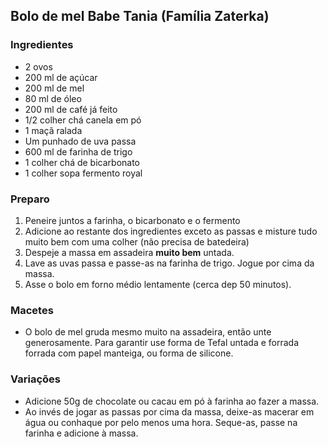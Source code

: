 ## Bolo de mel Babe Tania (Família Zaterka)

### Ingredientes
* 2 ovos
* 200 ml de açúcar
* 200 ml de mel
* 80 ml de óleo
* 200 ml de café já feito
* 1/2 colher chá canela em pó
* 1 maçã ralada
* Um punhado de uva passa
* 600 ml de farinha de trigo
* 1 colher chá de bicarbonato
* 1 colher sopa fermento royal

### Preparo

1. Peneire juntos a farinha, o bicarbonato e o fermento
2. Adicione ao restante dos ingredientes exceto as passas e misture tudo muito bem com uma colher (não precisa de batedeira)
3. Despeje a massa em assadeira **muito bem** untada.
4. Lave as uvas passa e passe-as na farinha de trigo. Jogue por cima da massa.
5. Asse o bolo em forno médio lentamente (cerca dep 50 minutos).

### Macetes
* O bolo de mel gruda mesmo muito na assadeira, então unte generosamente.
Para garantir use forma de Tefal untada e forrada
forrada com papel manteiga, ou forma de silicone.

### Variações
* Adicione 50g de chocolate ou cacau em pó à farinha ao fazer a massa.
* Ao invés de jogar as passas por cima da massa, deixe-as macerar em água ou conhaque por pelo menos uma hora.
Seque-as, passe na farinha e adicione à massa.
